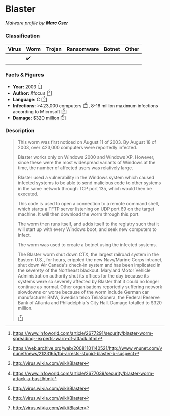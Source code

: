 # Blaster

_Malware profile by **[Marc Cser](https://github.com/mcser)**_

### Classification

| Virus | Worm               | Trojan | Ransomware | Botnet | Other |
|:------|:-------------------|:-------|:-----------|:-------|:------|
|       | :heavy_check_mark: |        |            |        |       |

### Facts & Figures

* **Year:** 2003 \[[^1]\]
* **Author:** Xfocus \[[^2]\]
* **Language:** C \[[^3]\]
* **Infections:** >423,000 computers \[[^4]]\, 8-16 million maximum infections according to Microsoft \[[^3]\]
* **Damage:** $320 million \[[^3]\]

### Description

> This worm was first noticed on August 11 of 2003. By August 18 of 2003, over 423,000 computers were reportedly infected.
>
> Blaster works only on Windows 2000 and Windows XP. However, since these were the most widespread variants of Windows at the time, the number of affected users was relatively large.
>
> Blaster used a vulnerability in the Windows system which caused infected systems to be able to send malicious code to other systems in the same network through TCP port 135, which would then be executed.
>
> This code is used to open a connection to a remote command shell, which starts a TFTP server listening on UDP port 69 on the target machine. It will then download the worm through this port.
>
> The worm then runs itself, and adds itself to the registry such that it will start up with every Windows boot, and seek new computers to infect.
>
> The worm was used to create a botnet using the infected systems.
>
> The Blaster worm shut down CTX, the largest railroad system in the Eastern U.S., for hours, crippled the new Navy/Marine Corps intranet, shut down Air Canada's check-in system and has been implicated in the severety of the Northeast blackout. Maryland Motor Vehicle Administration authority shut its offices for the day because its systems were so severely affected by Blaster that it could no longer continue as normal. Other organisations reportedly suffering network slowdowns or worse because of the worm include German car manufacturer BMW, Swedish telco TeliaSonera, the Federal Reserve Bank of Atlanta and Philadelphia's City Hall. Damage totalled to $320 million.
>
> \[[^3]\]

[^1]: https://www.infoworld.com/article/2677291/security/blaster-worm-spreading--experts-warn-of-attack.html
[^2]: https://web.archive.org/web/20081101140521/http://www.vnunet.com/vnunet/news/2123165/fbi-arrests-stupid-blaster-b-suspect
[^3]: http://virus.wikia.com/wiki/Blaster
[^4]: https://www.infoworld.com/article/2677039/security/blaster-worm-attack-a-bust.html
